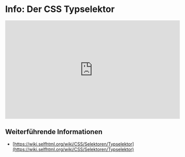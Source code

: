 # Info: Der CSS Typselektor
<iframe title="CSS Selektoren 01: Typselektor (Tabellenbeispiel)" width="560" height="315" src="https://zumvideo.de/videos/embed/1e9792d2-e308-4934-9bc7-8de8bdf0c584" frameborder="0" allowfullscreen="" sandbox="allow-same-origin allow-scripts allow-popups"></iframe>

## Weiterführende Informationen
- [https://wiki.selfhtml.org/wiki/CSS/Selektoren/Typselektor](https://wiki.selfhtml.org/wiki/CSS/Selektoren/Typselektor)